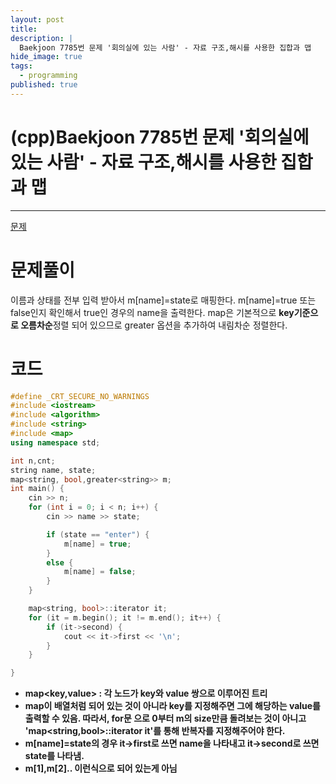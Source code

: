 ```yaml
---
layout: post
title: 
description: |
  Baekjoon 7785번 문제 '회의실에 있는 사람' - 자료 구조,해시를 사용한 집합과 맵
hide_image: true
tags:
  - programming
published: true
---
```


# (cpp)Baekjoon 7785번 문제 '회의실에 있는 사람' - 자료 구조,해시를 사용한 집합과 맵

* * *
[문제](https://www.acmicpc.net/problem/7785)   
   
# 문제풀이
이름과 상태를 전부 입력 받아서 m[name]=state로 매핑한다. m[name]=true 또는 false인지 확인해서 true인 경우의
name을 출력한다. map은 기본적으로 **key기준으로 오름차순**정렬 되어 있으므로 greater<string> 옵션을 추가하여 
내림차순 정렬한다.   
   
# 코드
```cpp
#define _CRT_SECURE_NO_WARNINGS
#include <iostream>
#include <algorithm>
#include <string>
#include <map>
using namespace std;

int n,cnt;
string name, state;
map<string, bool,greater<string>> m;
int main() {
	cin >> n;
	for (int i = 0; i < n; i++) {
		cin >> name >> state;

		if (state == "enter") {
			m[name] = true;
		}
		else {
			m[name] = false;
		}
	}

	map<string, bool>::iterator it;
	for (it = m.begin(); it != m.end(); it++) {
		if (it->second) {
			cout << it->first << '\n';
		}
	}

}
```
* **map<key,value> : 각 노드가 key와 value 쌍으로 이루어진 트리**
* **map이 배열처럼 되어 있는 것이 아니라 key를 지정해주면 그에 해당하는 value를 출력할 수 있음. 따라서, for문
으로 0부터 m의 size만큼 돌려보는 것이 아니고 'map<string,bool>::iterator it'를 통해 반복자를 지정해주어야
한다.**
* **m[name]=state의 경우 it->first로 쓰면 name을 나타내고 it->second로 쓰면 state를 나타냄.**
* **m[1],m[2].. 이런식으로 되어 있는게 아님**
